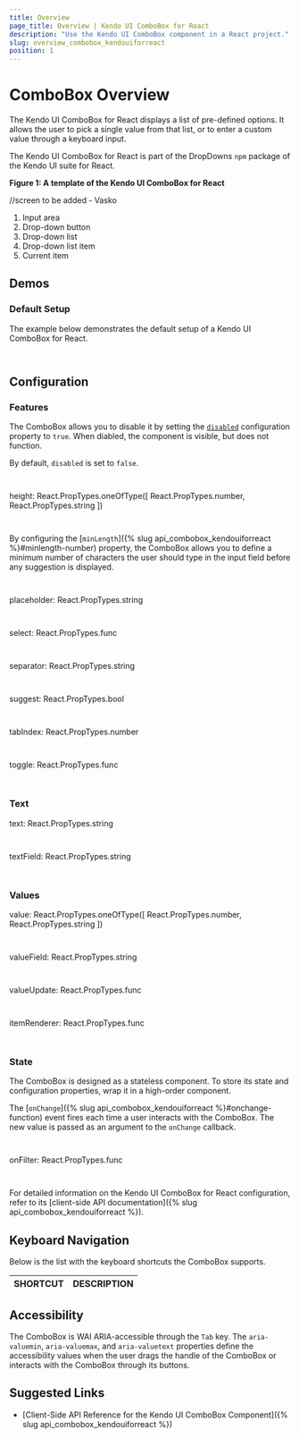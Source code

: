 ```yaml
---
title: Overview
page_title: Overview | Kendo UI ComboBox for React
description: "Use the Kendo UI ComboBox component in a React project."
slug: overview_combobox_kendouiforreact
position: 1
---
```


# ComboBox Overview

The Kendo UI ComboBox for React displays a list of pre-defined options. It allows the user to pick a single value from that list, or to enter a custom value through a keyboard input.

The Kendo UI ComboBox for React is part of the DropDowns `npm` package of the Kendo UI suite for React.

**Figure 1: A template of the Kendo UI ComboBox for React**

//screen to be added - Vasko

1. Input area
2. Drop-down button
3. Drop-down list 
4. Drop-down list item 
5. Current item

## Demos

### Default Setup

The example below demonstrates the default setup of a Kendo UI ComboBox for React.

```html-preview

```
```jsx

```

## Configuration

### Features

The ComboBox allows you to disable it by setting the [`disabled`]() configuration property to `true`. When diabled, the component is visible, but does not function. 

By default, `disabled` is set to `false`.

```html

```
```jsx

```

height: React.PropTypes.oneOfType([
    React.PropTypes.number,
    React.PropTypes.string
])

```html

```
```jsx

```

By configuring the [`minLength`]({% slug api_combobox_kendouiforreact %}#minlength-number) property, the ComboBox allows you to define a minimum number of characters the user should type in the input field before any suggestion is displayed. 

```html

```
```jsx

```

placeholder: React.PropTypes.string

```html

```
```jsx

```

select: React.PropTypes.func

```html

```
```jsx

```

separator: React.PropTypes.string

```html

```
```jsx

```

suggest: React.PropTypes.bool

```html

```
```jsx

```

tabIndex: React.PropTypes.number

```html

```
```jsx

```

toggle: React.PropTypes.func

```html

```
```jsx

```

### Text

text: React.PropTypes.string

```html

```
```jsx

```

textField: React.PropTypes.string

```html

```
```jsx

```

### Values

value: React.PropTypes.oneOfType([
    React.PropTypes.number,
    React.PropTypes.string
])

```html

```
```jsx

```

valueField: React.PropTypes.string

```html

```
```jsx

```

valueUpdate: React.PropTypes.func

```html

```
```jsx

```

itemRenderer: React.PropTypes.func

```html

```
```jsx

```

### State

The ComboBox is designed as a stateless component. To store its state and configuration properties, wrap it in a high-order component.

The [`onChange`]({% slug api_combobox_kendouiforreact %}#onchange-function) event fires each time a user interacts with the ComboBox. The new value is passed as an argument to the `onChange` callback.

```html

```
```jsx

```

onFilter: React.PropTypes.func

```html

```
```jsx

```

For detailed information on the Kendo UI ComboBox for React configuration, refer to its [client-side API documentation]({% slug api_combobox_kendouiforreact %}).

## Keyboard Navigation

Below is the list with the keyboard shortcuts the ComboBox supports.

| SHORTCUT                            | DESCRIPTION         |
|:---                                 |:---                 |

## Accessibility

The ComboBox is WAI ARIA-accessible through the `Tab` key. The `aria-valuemin`, `aria-valuemax`, and `aria-valuetext` properties define the accessibility values when the user drags the handle of the ComboBox or interacts with the ComboBox through its buttons.

## Suggested Links

* [Client-Side API Reference for the Kendo UI ComboBox Component]({% slug api_combobox_kendouiforreact %})

